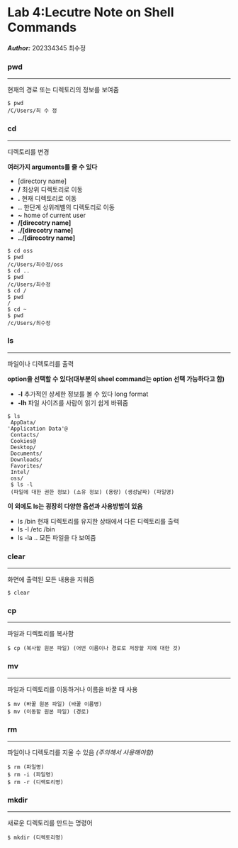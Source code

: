 # Lab 4:Lecutre Note on Shell Commands
***Author:*** 202334345 최수정
### pwd
---
현재의 경로 또는 디렉토리의 정보를 보여줌
```
$ pwd
/C/Users/최 수 정
```
### cd
---
디렉토리를 변경

**여러가지 arguments를 줄 수 있다**
- [directory name]
- **/** 최상위 디렉토리로 이동
- **.** 현재 디렉토리로 이동
- **.\.** 한단계 상위레벨의 디렉토리로 이동
- **~** home of current user
- **/[direcotry name]**
- **./[direcotry name]**
- **.\./[direcotry name]**
```
$ cd oss
$ pwd
/c/Users/최수정/oss
$ cd ..
$ pwd
/c/Users/최수정
$ cd /
$ pwd
/
$ cd ~
$ pwd
/c/Users/최수정
```
### ls
---
파일이나 디렉토리를 출력

**option을 선택할 수 있다(대부분의 sheel command는 option 선택 가능하다고 함)**
- **-l** 추가적인 상세한 정보를 볼 수 있다 long format
- **-lh** 파일 사이즈를 사람이 읽기 쉽게 바꿔줌
```
$ ls
 AppData/
'Application Data'@
 Contacts/
 Cookies@
 Desktop/
 Documents/
 Downloads/
 Favorites/
 Intel/
 oss/
 $ ls -l
 (파일에 대한 권한 정보) (소유 정보) (용량) (생성날짜) (파일명)
```

**이 외에도 ls는 굉장히 다양한 옵션과 사용방법이 있음**
- ls /bin 현재 디렉토리를 유지한 상태에서 다른 디렉토리를 출력
- ls -l /etc /bin 
- ls -la .\. 모든 파일을 다 보여줌

### clear
---
화면에 출력된 모든 내용을 지워줌
```
$ clear
```
### cp
---
파일과 디렉토리를 복사함
```
$ cp (복사할 원본 파일) (어떤 이름이나 경로로 저장할 지에 대한 것)
```
### mv
---
파일과 디렉토리를 이동하거나 이름을 바꿀 때 사용
```
$ mv (바꿀 원본 파일) (바꿀 이름명)
$ mv (이동할 원본 파일) (경로)
```
### rm
---
파일이나 디렉토리를 지울 수 있음 *(주의해서 사용해야함)*
```
$ rm (파일명)
$ rm -i (파일명)
$ rm -r (디렉토리명)
```
### mkdir
---
새로운 디렉토리를 만드는 명령어
```
$ mkdir (디렉토리명)
```